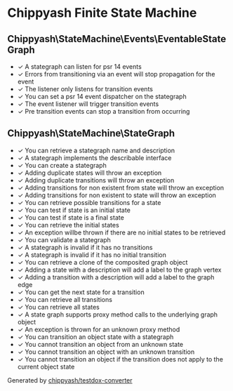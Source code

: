 # Chippyash Finite State Machine

## Chippyash\StateMachine\Events\EventableStateGraph

*  ✓ A stategraph can listen for psr 14 events
*  ✓ Errors from transitioning via an event will stop propagation for the event
*  ✓ The listener only listens for transition events
*  ✓ You can set a psr 14 event dispatcher on the stategraph
*  ✓ The event listener will trigger transition events
*  ✓ Pre transition events can stop a transition from occurring

## Chippyash\StateMachine\StateGraph

*  ✓ You can retrieve a stategraph name and description
*  ✓ A stategraph implements the describable interface
*  ✓ You can create a stategraph
*  ✓ Adding duplicate states will throw an exception
*  ✓ Adding duplicate transitions will throw an exception
*  ✓ Adding transitions for non existent from state will throw an exception
*  ✓ Adding transitions for non existent to state will throw an exception
*  ✓ You can retrieve possible transitions for a state
*  ✓ You can test if state is an initial state
*  ✓ You can test if state is a final state
*  ✓ You can retrieve the initial states
*  ✓ An exception willbe thrown if there are no initial states to be retrieved
*  ✓ You can validate a stategraph
*  ✓ A stategraph is invalid if it has no transitions
*  ✓ A stategraph is invalid if it has no initial transition
*  ✓ You can retrieve a clone of the composited graph object
*  ✓ Adding a state with a description will add a label to the graph vertex
*  ✓ Adding a transition with a description will add a label to the graph edge
*  ✓ You can get the next state for a transition
*  ✓ You can retrieve all transitions
*  ✓ You can retrieve all states
*  ✓ A state graph supports proxy method calls to the underlying graph object
*  ✓ An exception is thrown for an unknown proxy method
*  ✓ You can transition an object state with a stategraph
*  ✓ You cannot transition an object from an unknown state
*  ✓ You cannot transition an object with an unknown transition
*  ✓ You cannot transition an object if the transition does not apply to the current object state


Generated by [chippyash/testdox-converter](https://github.com/chippyash/Testdox-Converter)